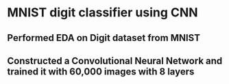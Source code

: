 # MNIST digit classifier using CNN 
## Performed EDA on Digit dataset from MNIST
## Constructed a Convolutional Neural Network and trained it with 60,000 images with 8 layers  
